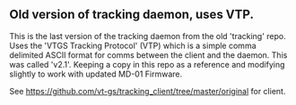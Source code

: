 ## Old version of tracking daemon, uses VTP.

This is the last version of the tracking daemon from the old 'tracking' repo.  Uses the 'VTGS Tracking Protocol' (VTP) which is a simple comma delimited ASCII format for comms between the client and the daemon.  This was called 'v2.1'.  Keeping a copy in this repo as a reference and modifying slightly to work with updated MD-01 Firmware.

See https://github.com/vt-gs/tracking_client/tree/master/original for client.

